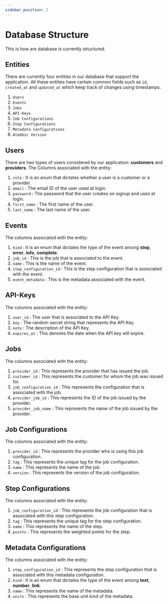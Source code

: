 ```yaml
---
sidebar_position: 2
---
```


# Database Structure

This is how are database is currently structured.

## Entities

There are currently four entities in our database that support the application. All these entities have certain common fields such as `id`, `created_at` and `updated_at` which keep track of changes using timestamps.

1. `Users`
2. `Events`
3. `Jobs`
4. `API-Keys`
5. `Job Configurations`
6. `Step Configurations`
7. `Metadata Configurations`
8. `Alembic Version`

## Users

There are two types of users considered by our application: **customers** and **providers**.
The Columns associated with the entity:

1. `role` : It is an enum that dictates whether a user is a customer or a provider.
2. `email` : The email ID of the user used at login.
3. `password` : The password that the user creates on signup and uses at login.
4. `first_name` : The first name of the user.
5. `last_name` : The last name of the user.

## Events

The columns associated with the entity:

1. `kind` : It is an enum that dictates the type of the event among **step**, **error**, **info**, **complete**.
2. `job_id` : This is the job that is associated to the event.
3. `name` : This is the name of the event.
4. `step_configuration_id` : This is the step configuration that is associated with the event.
5. `event_metadata` : This is the metadata associated with the event.

## API-Keys

The columns associated with the entity:

1. `user_id` : The user that is associated to the API Key.
2. `key` : The random secret string that represents the API Key.
3. `note` : The description of the API Key.
4. `expires_at` : This denotes the date when the API key will expire.

## Jobs

The columns associated with the entity:

1. `provider_id` : This represents the provider that has issued the job.
2. `customer_id` : This represents the customer for whom the job was issued for.
3. `job_configuration_id` : This represents the configuration that is associated with the job.
4. `provider_job_id` : This represents the ID of the job issued by the provider.
5. `provider_job_name` : This represents the name of the job issued by the provider.

## Job Configurations

The columns associated with the entity:

1. `provider_id` : This represents the provider who is using this job configuration.
2. `tag` : This represents the unique tag for the job configuration.
3. `name` : This represents the name of the job.
4. `version` : This represents the version of the job configuration.

## Step Configurations

The columns associated with the entity:

1. `job_configuration_id` : This represents the job configuration that is associated with this step configuration.
2. `tag` : This represents the unique tag for the step configuration.
3. `name` : This represents the name of the step.
4. `points` : This represents the weighted points for the step.

## Metadata Configurations

The columns associated with the entity:

1. `step_configuration_id` : This represents the step configuration that is associated with this metadata configuration.
2. `kind` : It is an enum that dictates the type of the event among **text**, **number**, **link**.
3. `name` : This represents the name of the metadata.
4. `units` : This represents the base unit kind of the metadata.
